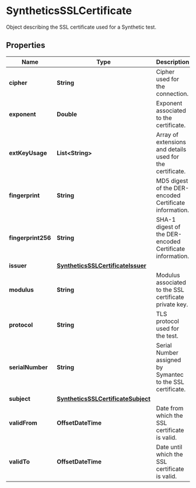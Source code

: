 # SyntheticsSSLCertificate

Object describing the SSL certificate used for a Synthetic test.

## Properties

| Name               | Type                                                                      | Description                                                | Notes      |
| ------------------ | ------------------------------------------------------------------------- | ---------------------------------------------------------- | ---------- |
| **cipher**         | **String**                                                                | Cipher used for the connection.                            | [optional] |
| **exponent**       | **Double**                                                                | Exponent associated to the certificate.                    | [optional] |
| **extKeyUsage**    | **List&lt;String&gt;**                                                    | Array of extensions and details used for the certificate.  | [optional] |
| **fingerprint**    | **String**                                                                | MD5 digest of the DER-encoded Certificate information.     | [optional] |
| **fingerprint256** | **String**                                                                | SHA-1 digest of the DER-encoded Certificate information.   | [optional] |
| **issuer**         | [**SyntheticsSSLCertificateIssuer**](SyntheticsSSLCertificateIssuer.md)   |                                                            | [optional] |
| **modulus**        | **String**                                                                | Modulus associated to the SSL certificate private key.     | [optional] |
| **protocol**       | **String**                                                                | TLS protocol used for the test.                            | [optional] |
| **serialNumber**   | **String**                                                                | Serial Number assigned by Symantec to the SSL certificate. | [optional] |
| **subject**        | [**SyntheticsSSLCertificateSubject**](SyntheticsSSLCertificateSubject.md) |                                                            | [optional] |
| **validFrom**      | **OffsetDateTime**                                                        | Date from which the SSL certificate is valid.              | [optional] |
| **validTo**        | **OffsetDateTime**                                                        | Date until which the SSL certificate is valid.             | [optional] |
